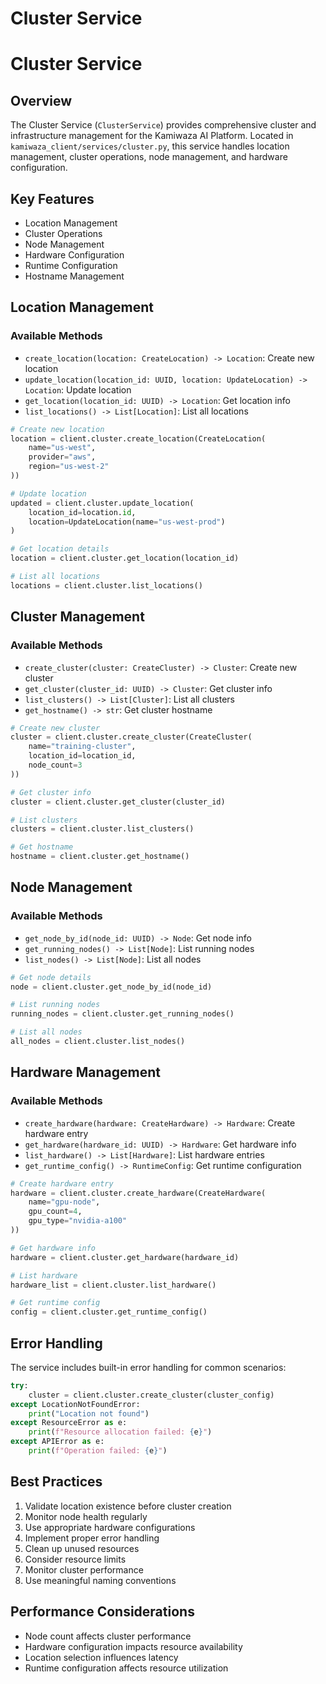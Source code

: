 # Cluster Service


# Cluster Service

## Overview
The Cluster Service (`ClusterService`) provides comprehensive cluster and infrastructure management for the Kamiwaza AI Platform. Located in `kamiwaza_client/services/cluster.py`, this service handles location management, cluster operations, node management, and hardware configuration.

## Key Features
- Location Management
- Cluster Operations
- Node Management
- Hardware Configuration
- Runtime Configuration
- Hostname Management

## Location Management

### Available Methods
- `create_location(location: CreateLocation) -> Location`: Create new location
- `update_location(location_id: UUID, location: UpdateLocation) -> Location`: Update location
- `get_location(location_id: UUID) -> Location`: Get location info
- `list_locations() -> List[Location]`: List all locations

```python
# Create new location
location = client.cluster.create_location(CreateLocation(
    name="us-west",
    provider="aws",
    region="us-west-2"
))

# Update location
updated = client.cluster.update_location(
    location_id=location.id,
    location=UpdateLocation(name="us-west-prod")
)

# Get location details
location = client.cluster.get_location(location_id)

# List all locations
locations = client.cluster.list_locations()
```

## Cluster Management

### Available Methods
- `create_cluster(cluster: CreateCluster) -> Cluster`: Create new cluster
- `get_cluster(cluster_id: UUID) -> Cluster`: Get cluster info
- `list_clusters() -> List[Cluster]`: List all clusters
- `get_hostname() -> str`: Get cluster hostname

```python
# Create new cluster
cluster = client.cluster.create_cluster(CreateCluster(
    name="training-cluster",
    location_id=location_id,
    node_count=3
))

# Get cluster info
cluster = client.cluster.get_cluster(cluster_id)

# List clusters
clusters = client.cluster.list_clusters()

# Get hostname
hostname = client.cluster.get_hostname()
```

## Node Management

### Available Methods
- `get_node_by_id(node_id: UUID) -> Node`: Get node info
- `get_running_nodes() -> List[Node]`: List running nodes
- `list_nodes() -> List[Node]`: List all nodes

```python
# Get node details
node = client.cluster.get_node_by_id(node_id)

# List running nodes
running_nodes = client.cluster.get_running_nodes()

# List all nodes
all_nodes = client.cluster.list_nodes()
```

## Hardware Management

### Available Methods
- `create_hardware(hardware: CreateHardware) -> Hardware`: Create hardware entry
- `get_hardware(hardware_id: UUID) -> Hardware`: Get hardware info
- `list_hardware() -> List[Hardware]`: List hardware entries
- `get_runtime_config() -> RuntimeConfig`: Get runtime configuration

```python
# Create hardware entry
hardware = client.cluster.create_hardware(CreateHardware(
    name="gpu-node",
    gpu_count=4,
    gpu_type="nvidia-a100"
))

# Get hardware info
hardware = client.cluster.get_hardware(hardware_id)

# List hardware
hardware_list = client.cluster.list_hardware()

# Get runtime config
config = client.cluster.get_runtime_config()
```

## Error Handling
The service includes built-in error handling for common scenarios:
```python
try:
    cluster = client.cluster.create_cluster(cluster_config)
except LocationNotFoundError:
    print("Location not found")
except ResourceError as e:
    print(f"Resource allocation failed: {e}")
except APIError as e:
    print(f"Operation failed: {e}")
```

## Best Practices
1. Validate location existence before cluster creation
2. Monitor node health regularly
3. Use appropriate hardware configurations
4. Implement proper error handling
5. Clean up unused resources
6. Consider resource limits
7. Monitor cluster performance
8. Use meaningful naming conventions

## Performance Considerations
- Node count affects cluster performance
- Hardware configuration impacts resource availability
- Location selection influences latency
- Runtime configuration affects resource utilization

